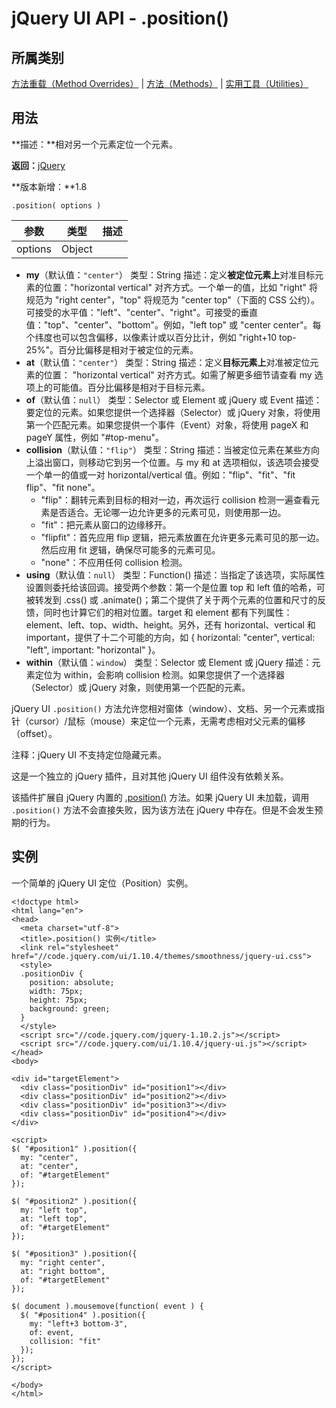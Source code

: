 # jQuery UI API - .position()

## 所属类别

[方法重载（Method Overrides）](ref-overrides.html) | [方法（Methods）](ref-methods.html) | [实用工具（Utilities）](ref-utilities.html)

## 用法

**描述：**相对另一个元素定位一个元素。

**返回：**[jQuery](//api.jquery.com/Types/#jQuery)

**版本新增：**1.8

```
.position( options )
```

| 参数 | 类型 | 描述 |
| --- | --- | --- |
| options | Object |

*   **my**（默认值：`"center"`）
    类型：String
    描述：定义**被定位元素上**对准目标元素的位置："horizontal vertical" 对齐方式。一个单一的值，比如 "right" 将规范为 "right center"，"top" 将规范为 "center top"（下面的 CSS 公约）。可接受的水平值："left"、"center"、"right"。可接受的垂直值："top"、"center"、"bottom"。例如，"left top" 或 "center center"。每个纬度也可以包含偏移，以像素计或以百分比计，例如 "right+10 top-25%"。百分比偏移是相对于被定位的元素。
*   **at**（默认值：`"center"`）
    类型：String
    描述：定义**目标元素上**对准被定位元素的位置： "horizontal vertical" 对齐方式。如需了解更多细节请查看 my 选项上的可能值。百分比偏移是相对于目标元素。
*   **of**（默认值：`null`）
    类型：Selector 或 Element 或 jQuery 或 Event
    描述：要定位的元素。如果您提供一个选择器（Selector）或 jQuery 对象，将使用第一个匹配元素。如果您提供一个事件（Event）对象，将使用 pageX 和 pageY 属性，例如 "#top-menu"。
*   **collision**（默认值：`"flip"`）
    类型：String
    描述：当被定位元素在某些方向上溢出窗口，则移动它到另一个位置。与 my 和 at 选项相似，该选项会接受一个单一的值或一对 horizontal/vertical 值。例如："flip"、"fit"、"fit flip"、"fit none"。
    *   "flip"：翻转元素到目标的相对一边，再次运行 collision 检测一遍查看元素是否适合。无论哪一边允许更多的元素可见，则使用那一边。
    *   "fit"：把元素从窗口的边缘移开。
    *   "flipfit"：首先应用 flip 逻辑，把元素放置在允许更多元素可见的那一边。然后应用 fit 逻辑，确保尽可能多的元素可见。
    *   "none"：不应用任何 collision 检测。
*   **using**（默认值：`null`）
    类型：Function()
    描述：当指定了该选项，实际属性设置则委托给该回调。接受两个参数：第一个是位置 top 和 left 值的哈希，可被转发到 .css() 或 .animate()；第二个提供了关于两个元素的位置和尺寸的反馈，同时也计算它们的相对位置。target 和 element 都有下列属性：element、left、top、width、height。另外，还有 horizontal、vertical 和 important，提供了十二个可能的方向，如 { horizontal: "center", vertical: "left", important: "horizontal" }。
*   **within**（默认值：`window`）
    类型：Selector 或 Element 或 jQuery
    描述：元素定位为 within，会影响 collision 检测。如果您提供了一个选择器（Selector）或 jQuery 对象，则使用第一个匹配的元素。

jQuery UI `.position()` 方法允许您相对窗体（window）、文档、另一个元素或指针（cursor）/鼠标（mouse）来定位一个元素，无需考虑相对父元素的偏移（offset）。

注释：jQuery UI 不支持定位隐藏元素。

这是一个独立的 jQuery 插件，且对其他 jQuery UI 组件没有依赖关系。

该插件扩展自 jQuery 内置的 [.position()](/jquery/css-position.html) 方法。如果 jQuery UI 未加载，调用 `.position()` 方法不会直接失败，因为该方法在 jQuery 中存在。但是不会发生预期的行为。

## 实例

一个简单的 jQuery UI 定位（Position）实例。

```
<!doctype html>
<html lang="en">
<head>
  <meta charset="utf-8">
  <title>.position() 实例</title>
  <link rel="stylesheet" href="//code.jquery.com/ui/1.10.4/themes/smoothness/jquery-ui.css">
  <style>
  .positionDiv {
    position: absolute;
    width: 75px;
    height: 75px;
    background: green;
  }
  </style>
  <script src="//code.jquery.com/jquery-1.10.2.js"></script>
  <script src="//code.jquery.com/ui/1.10.4/jquery-ui.js"></script>
</head>
<body>

<div id="targetElement">
  <div class="positionDiv" id="position1"></div>
  <div class="positionDiv" id="position2"></div>
  <div class="positionDiv" id="position3"></div>
  <div class="positionDiv" id="position4"></div>
</div>

<script>
$( "#position1" ).position({
  my: "center",
  at: "center",
  of: "#targetElement"
});

$( "#position2" ).position({
  my: "left top",
  at: "left top",
  of: "#targetElement"
});

$( "#position3" ).position({
  my: "right center",
  at: "right bottom",
  of: "#targetElement"
});

$( document ).mousemove(function( event ) {
  $( "#position4" ).position({
    my: "left+3 bottom-3",
    of: event,
    collision: "fit"
  });
});
</script>

</body>
</html>

```
